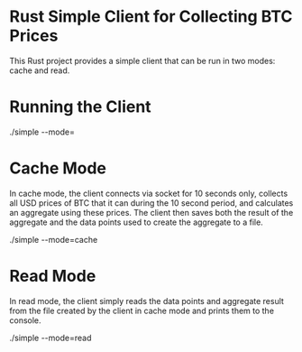 # Rust Simple Client for Collecting BTC Prices

This Rust project provides a simple client that can be run in two modes: cache and read.

# Running the Client

./simple  --mode=<MODE>

# Cache Mode

In cache mode, the client connects via socket for 10 seconds only, collects all USD prices of BTC that it can during the 10 second period, and calculates an aggregate using these prices. The client then saves both the result of the aggregate and the data points used to create the aggregate to a file.

./simple --mode=cache 


# Read Mode
In read mode, the client simply reads the data points and aggregate result from the file created by the client in cache mode and prints them to the console.

./simple --mode=read